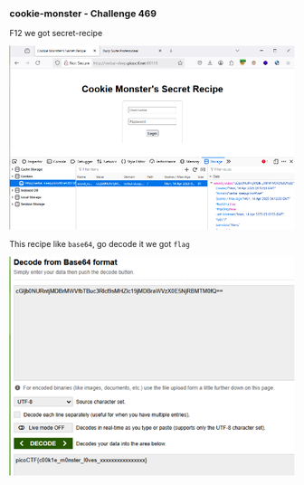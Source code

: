 ### cookie-monster - Challenge 469


F12 we got secret-recipe

![alt text](image.png)

This recipe like `base64`, go decode it we got `flag`

![alt text](image-1.png)